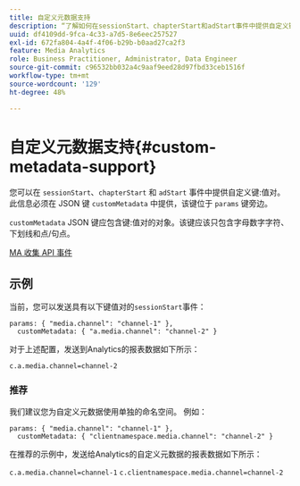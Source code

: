 ```yaml
---
title: 自定义元数据支持
description: “了解如何在sessionStart、chapterStart和adStart事件中提供自定义键：值对。”
uuid: df4109dd-9fca-4c33-a7d5-8e6eec257527
exl-id: 672fa804-4a4f-4f06-b29b-b0aad27ca2f3
feature: Media Analytics
role: Business Practitioner, Administrator, Data Engineer
source-git-commit: c96532bb032a4c9aaf9eed28d97fbd33ceb1516f
workflow-type: tm+mt
source-wordcount: '129'
ht-degree: 48%

---
```


# 自定义元数据支持{#custom-metadata-support}

您可以在 `sessionStart`、`chapterStart` 和 `adStart` 事件中提供自定义键:值对。此信息必须在 JSON 键 `customMetadata` 中提供，该键位于 `params` 键旁边。

`customMetadata` JSON 键应包含键:值对的对象。该键应该只包含字母数字字符、下划线和点/句点。

[MA 收集 API 事件](/help/media-collection-api/mc-api-ref/mc-api-events-req.md)

## 示例

当前，您可以发送具有以下键值对的`sessionStart`事件：

```
params: { "media.channel": "channel-1" },
  customMetadata: { "a.media.channel": "channel-2" }
```

对于上述配置，发送到Analytics的报表数据如下所示：

`c.a.media.channel=channel-2`

### 推荐

我们建议您为自定义元数据使用单独的命名空间。 例如：

```
params: { "media.channel": "channel-1" },
  customMetadata: { "clientnamespace.media.channel": "channel-2" }
```

在推荐的示例中，发送给Analytics的自定义元数据的报表数据如下所示：

`c.a.media.channel=channel-1`
`c.clientnamespace.media.channel=channel-2`

